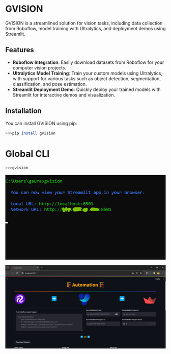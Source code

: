 # GVISION

GVISION is a streamlined solution for vision tasks, including data collection from Roboflow, model training with Ultralytics, and deployment demos using Streamlit.

## Features

- **Roboflow Integration**: Easily download datasets from Roboflow for your computer vision projects.
- **Ultralytics Model Training**: Train your custom models using Ultralytics, with support for various tasks such as object detection, segmentation, classification, and pose estimation.
- **Streamlit Deployment Demo**: Quickly deploy your trained models with Streamlit for interactive demos and visualization.

## Installation

You can install GVISION using pip:

```bash
>>>pip install gvision
```
# Global CLI
```bash
>>>gvision
```
![Global cli](https://raw.githubusercontent.com/gaurang157/gvision/main/image.png)

![GVISION-AUTOMATION](image-1.png)
